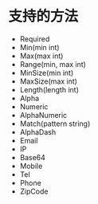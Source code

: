 # 支持的方法
- Required
- Min(min int)
- Max(max int)
- Range(min, max int)
- MinSize(min int)
- MaxSize(max int)
- Length(length int)
- Alpha
- Numeric
- AlphaNumeric
- Match(pattern string)
- AlphaDash
- Email
- IP
- Base64
- Mobile
- Tel
- Phone
- ZipCode